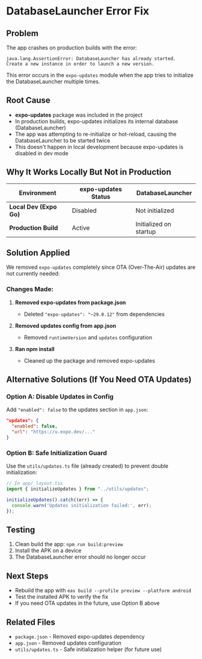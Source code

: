 # DatabaseLauncher Error Fix

## Problem
The app crashes on production builds with the error:
```
java.lang.AssertionError: DatabaseLauncher has already started. 
Create a new instance in order to launch a new version.
```

This error occurs in the `expo-updates` module when the app tries to initialize the DatabaseLauncher multiple times.

## Root Cause
- **expo-updates** package was included in the project
- In production builds, expo-updates initializes its internal database (DatabaseLauncher)
- The app was attempting to re-initialize or hot-reload, causing the DatabaseLauncher to be started twice
- This doesn't happen in local development because expo-updates is disabled in dev mode

## Why It Works Locally But Not in Production
| Environment | expo-updates Status | DatabaseLauncher |
|-------------|-------------------|------------------|
| **Local Dev (Expo Go)** | Disabled | Not initialized |
| **Production Build** | Active | Initialized on startup |

## Solution Applied
We removed `expo-updates` completely since OTA (Over-The-Air) updates are not currently needed:

### Changes Made:

1. **Removed expo-updates from package.json**
   - Deleted `"expo-updates": "~29.0.12"` from dependencies

2. **Removed updates config from app.json**
   - Removed `runtimeVersion` and `updates` configuration

3. **Ran npm install**
   - Cleaned up the package and removed expo-updates

## Alternative Solutions (If You Need OTA Updates)

### Option A: Disable Updates in Config
Add `"enabled": false` to the updates section in `app.json`:
```json
"updates": {
  "enabled": false,
  "url": "https://u.expo.dev/..."
}
```

### Option B: Safe Initialization Guard
Use the `utils/updates.ts` file (already created) to prevent double initialization:
```typescript
// In app/_layout.tsx
import { initializeUpdates } from "../utils/updates";

initializeUpdates().catch((err) => {
  console.warn('Updates initialization failed:', err);
});
```

## Testing
1. Clean build the app: `npm run build:preview`
2. Install the APK on a device
3. The DatabaseLauncher error should no longer occur

## Next Steps
- Rebuild the app with `eas build --profile preview --platform android`
- Test the installed APK to verify the fix
- If you need OTA updates in the future, use Option B above

## Related Files
- `package.json` - Removed expo-updates dependency
- `app.json` - Removed updates configuration
- `utils/updates.ts` - Safe initialization helper (for future use)
